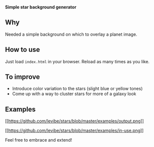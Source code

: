 **Simple star background generator**

## Why
Needed a simple background on which to overlay a planet image.

## How to use
Just load `index.html` in your browser. Reload as many times as you like.

## To improve
- Introduce color variation to the stars (slight blue or yellow tones)
- Come up with a way to cluster stars for more of a galaxy look

## Examples

[[https://github.com/levibe/stars/blob/master/examples/output.png]]

[[https://github.com/levibe/stars/blob/master/examples/in-use.png]]

Feel free to embrace and extend!
